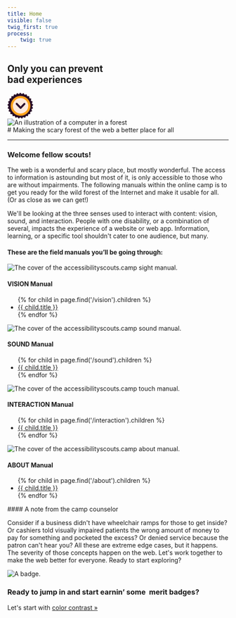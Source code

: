 ```yaml
---
title: Home
visible: false
twig_first: true
process:
    twig: true
---
```

<section>
    <div class="container">
        <h1 class="hero--type mt--90">Only you can prevent <br /><span class="hero--type__second-line">bad experiences</span></h1>
        <div class="hero--down">
            <a href="#down">
                <svg class="hero--down-icon" width="59" height="59" viewBox="0 0 59 59" xmlns="http://www.w3.org/2000/svg" xmlns:xlink="http://www.w3.org/1999/xlink">
                    <title>
                    go-down
                    </title>
                    <defs>
                        <path id="a" d="M29.5 56.293L25.795 59l-2.916-3.545-4.26 1.7-1.948-4.16-4.548.582-.85-4.514-4.55-.568.295-4.584-4.266-1.68 1.426-4.37-3.716-2.694 2.463-3.874L0 27.757l3.348-3.14-1.96-4.152 4.022-2.207-.867-4.51 4.443-1.136.28-4.585 4.585.008 1.41-4.372 4.44 1.15L22.15.93l4.013 2.22L29.5 0l3.337 3.15L36.85.93l2.45 3.883 4.44-1.15 1.41 4.372 4.584-.008.28 4.585 4.443 1.135-.867 4.51 4.022 2.208-1.96 4.153L59 27.758l-2.928 3.534 2.463 3.874-3.714 2.694 1.427 4.367-4.266 1.684.296 4.587-4.55.568-.85 4.514-4.55-.584-1.944 4.16-4.26-1.7L33.207 59z"/>
                        <pattern id="b" width="258" height="258" x="-258" y="-258" patternUnits="userSpaceOnUse">
                            <use xlink:href="#a"/>
                        </pattern>
                    </defs>
                    <g fill="none" fill-rule="evenodd">
                        <use fill="#2E112D" xlink:href="#a"/>
                        <use fill-opacity=".11" fill="url(#b)" xlink:href="#a"/>
                        <circle stroke="#FFA11B" stroke-width="5" fill="#FDE9DD" cx="30" cy="30" r="20"/>
                        <path class="hero--down-icon__arrow" d="M30.178 37c-.56 0-1.12-.224-1.55-.672l-8.986-9.412c-.856-.895-.856-2.348 0-3.244.854-.896 2.242-.896 3.098 0l7.438 7.79 7.083-7.418c.857-.896 2.246-.896 3.1 0s.856 2.348 0 3.245l-8.63 9.036c-.43.448-.99.672-1.55.672" fill="#2E112D"/>
                    </g>
                </svg>
            </a>
        </div>
    </div>
    <img src="user/pages/01.home/hero-01.png" alt="An illustration of a computer in a forest" />
</section>

<section class="container--content mt--90" markdown="1" id="down">
# Making the scary forest of the web a better place for all

---

### Welcome fellow scouts!

The web is a wonderful and scary place, but mostly wonderful. The access to information is astounding but most of it, is only accessible to those who are without impairments. The following manuals within the online camp is to get you ready for the wild forest of the Internet and make it usable for all. (Or as close as we can get!)

We'll be looking at the three senses used to interact with content: vision, sound, and interaction. People with one disability, or a combination of several, impacts the experience of a website or web app. Information, learning, or a specific tool shouldn't cater to one audience, but many.
</section>

<section class="manual--lists">
    <div class="container--content">
        <h4 class="mb--60">These are the field manuals you’ll be going through:</h4>
    </div>
    <div class="container">
        <div class="flex-grid--gutters">
            <div class="col">
                <div class="cover--box">
                    <img alt="The cover of the accessibilityscouts.camp sight manual." src="/user/pages/01.home/sight-cover.png">
                </div>
                <h4 class="manual--title">VISION Manual</h4>
                <ul class="toc--list">
                {% for child in page.find('/vision').children %}
                    <li class="toc--list__item toc--list__item-sight">
                        <a class="toc--list-item__link" href="{{ child.url }}">{{ child.title }}</a>
                    </li>
                {% endfor %}
                </ul>
            </div>
            <div class="col">
                <div class="cover--box">
                    <img alt="The cover of the accessibilityscouts.camp sound manual." src="/user/pages/01.home/sound-cover.png">
                </div>
                <h4 class="manual--title">SOUND Manual</h4>
                <ul class="toc--list">
                {% for child in page.find('/sound').children %}
                    <li class="toc--list__item toc--list__item-audio">
                        <a class="toc--list-item__link" href="{{ child.url }}">{{ child.title }}</a>
                    </li>
                {% endfor %}
                </ul>
            </div>
            <div class="col">
                <div class="cover--box">
                    <img alt="The cover of the accessibilityscouts.camp touch manual." src="/user/pages/01.home/touch-cover.png">
                </div>
                <h4 class="manual--title">INTERACTION Manual</h4>
                <ul class="toc--list">
                {% for child in page.find('/interaction').children %}
                    <li class="toc--list__item toc--list__item-touch">
                        <a class="toc--list-item__link" href="{{ child.url }}">{{ child.title }}</a>
                    </li>
                {% endfor %}
                </ul>
            </div>
            <div class="col">
                <div class="cover--box">
                    <img alt="The cover of the accessibilityscouts.camp about manual." src="/user/pages/01.home/about-cover.png">
                </div>
                <h4 class="manual--title">ABOUT Manual</h4>
                <ul class="toc--list">
                {% for child in page.find('/about').children %}
                    <li class="toc--list__item toc--list__item-about">
                        <a class="toc--list-item__link" href="{{ child.url }}">{{ child.title }}</a>
                    </li>
                {% endfor %}
                </ul>
            </div>
        </div>
    </div>
</section>

<section>
<div class="container--content section--marg">
<div class="box purple stripe" markdown="1">
#### A note from the camp counselor

Consider if a business didn't have wheelchair ramps for those to get inside? Or cashiers told visually impaired patients the wrong amount of money to pay for something and pocketed the excess? Or denied service because the patron can't hear you? All these are extreme edge cases, but it happens. The severity of those concepts happen on the web. Let's work together to make the web better for everyone. Ready to start exploring?
</div>
</div>
</section>

<section class="container section--pad">
    <div class="flex-grid--gutters">
        <div class="col--width__three">
            <div class="badge--box">
                <img class="img--badge" alt="A badge." src="/user/pages/01.home/badge-star-holder.png">
            </div>
        </div>
        <div class="col--width__nine">
            <h3>Ready to jump in and start earnin’ some  merit badges?</h3>
            <p class="h3 h3__serif">Let's start with <a class="img--badge__trigger" href="/sight-manual/color-contrast">color contrast &raquo;</a></p>
        </div>
    </div>
</section>
